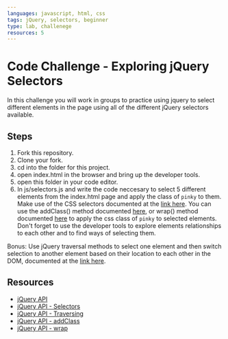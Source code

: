 ```yaml
---
languages: javascript, html, css
tags: jQuery, selectors, beginner
type: lab, challenege
resources: 5
---
```


# Code Challenge - Exploring jQuery Selectors

In this challenge you will work in groups to practice using jquery to select different elements in the page using all of the different jQuery selectors available. 

## Steps

1. Fork this repository.
2. Clone your fork.
3. cd into the folder for this project.
4. open index.html in the browser and bring up the developer tools.
5. open this folder in your code editor.
6. In js/selectors.js and write the code neccesary to select 5 different elements from the index.html page and apply the class of `pinky` to them. Make use of the CSS selectors documented at the [link here](http://api.jquery.com/category/selectors/). You can use the addClass() method documented [here](http://api.jquery.com/addClass/), or wrap() method documented [here](http://api.jquery.com/wrap/) to apply the css class of `pinky` to selected elements. Don't forget to use the developer tools to explore elements relationships to each other and to find ways of selecting them.

Bonus: Use jQuery traversal methods to select one element and then switch selection to another element based on their location to each other in the DOM, documented at the [link here](http://api.jquery.com/category/traversing/).

## Resources

 * [jQuery API](http://api.jquery.com)
 * [jQuery API - Selectors](http://api.jquery.com/category/selectors/)
 * [jQuery API - Traversing](http://api.jquery.com/category/traversing/)
 * [jQuery API - addClass](http://api.jquery.com/addClass/)
 * [jQuery API - wrap](http://api.jquery.com/wrap/)
